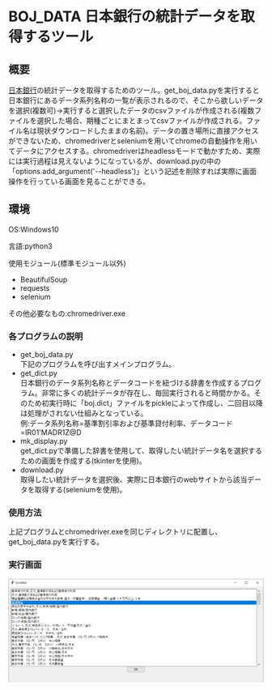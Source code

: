 # BOJ_DATA 日本銀行の統計データを取得するツール

## 概要
[日本銀行](URL "http://www.boj.or.jp/")の統計データを取得するためのツール。get_boj_data.pyを実行すると日本銀行にあるデータ系列名称の一覧が表示されるので、そこから欲しいデータを選択(複数可)→実行すると選択したデータのcsvファイルが作成される(複数ファイルを選択した場合、期種ごとにまとまってcsvファイルが作成される。ファイル名は現状ダウンロードしたままの名前)。データの置き場所に直接アクセスができないため、chromedriverとseleniumを用いてchromeの自動操作を用いてデータにアクセスする。chromedriverはheadlessモードで動かすため、実際には実行過程は見えないようになっているが、download.pyの中の「options.add_argument('--headless')」という記述を削除すれば実際に画面操作を行っている画面を見ることができる。

## 環境
OS:Windows10

言語:python3

使用モジュール(標準モジュール以外)
* BeautifulSoup
* requests
* selenium  

その他必要なもの:chromedriver.exe

### 各プログラムの説明
* get_boj_data.py  
  下記のプログラムを呼び出すメインプログラム。
* get_dict.py  
日本銀行のデータ系列名称とデータコードを紐づける辞書を作成するプログラム。非常に多くの統計データが存在し、毎回実行されると時間かかる。そのため初実行時に「boj.dict」ファイルをpickleによって作成し、二回目以降は処理がされない仕組みとなっている。  
  例:データ系列名称=基準割引率および基準貸付利率、データコード=IR01'MADR1Z@D
* mk_display.py  
  get_dict.pyで準備した辞書を使用して、取得したい統計データ名を選択するための画面を作成する(tkinterを使用)。
* download.py  
  取得したい統計データを選択後、実際に日本銀行のwebサイトから該当データを取得する(seleniumを使用)。

### 使用方法
上記プログラムとchromedriver.exeを同じディレクトリに配置し、get_boj_data.pyを実行する。

### 実行画面
![実行画面](https://github.com/jiromaru/boj_data/blob/images/boj_images.png?raw=true)
